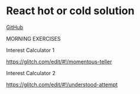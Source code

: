 # React hot or cold solution

[GitHub](https://github.com/Thinkful-Ed/react-hot-cold)

MORNING EXERCISES

Interest Calculator 1

https://glitch.com/edit/#!/momentous-teller

Interest Calculator 2

https://glitch.com/edit/#!/understood-attempt
